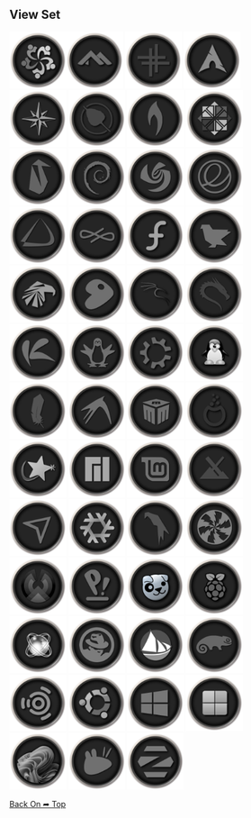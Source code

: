 ## View Set

<img src="Ring_256/Alma.png" alt="Github Project" style="width:20%;"><img src="Ring_256/Alpine.png" alt="Github Project" style="width:20%;"> 
<img src="Ring_256/Antix.png" alt="Github Project" style="width:20%;"> 
<img src="Ring_256/Arch.png" alt="Github Project" style="width:20%;"> 
<img src="Ring_256/Bluestar.png" alt="Github Project" style="width:20%;"> 
<img src="Ring_256/Bodhi.png" alt="Github Project" style="width:20%;"> 
<img src="Ring_256/Bunsenlabs.png" alt="Github Project" style="width:20%;"> 
<img src="Ring_256/CentOS.png" alt="Github Project" style="width:20%;"> 
<img src="Ring_256/Clear.png" alt="Github Project" style="width:20%;"> 
<img src="Ring_256/Debian.png" alt="Github Project" style="width:20%;"> 
<img src="Ring_256/Deepin.png" alt="Github Project" style="width:20%;"> 
<img src="Ring_256/Elementary.png" alt="Github Project" style="width:20%;"> 
<img src="Ring_256/Endeavour.png" alt="Github Project" style="width:20%;"> 
<img src="Ring_256/Endless.png" alt="Github Project" style="width:20%;"> 
<img src="Ring_256/Fedora.png" alt="Github Project" style="width:20%;"> 
<img src="Ring_256/Feren.png" alt="Github Project" style="width:20%;"> 
<img src="Ring_256/Garuda.png" alt="Github Project" style="width:20%;"> 
<img src="Ring_256/Gentoo.png" alt="Github Project" style="width:20%;"> 
<img src="Ring_256/Kali.png" alt="Github Project" style="width:20%;"> 
<img src="Ring_256/Kali_Alt.png" alt="Github Project" style="width:20%;"> 
<img src="Ring_256/Kaos.png" alt="Github Project" style="width:20%;"> 
<img src="Ring_256/Knoppix.png" alt="Github Project" style="width:20%;"> 
<img src="Ring_256/Kubuntu.png" alt="Github Project" style="width:20%;"> 
<img src="Ring_256/Linux.png" alt="Github Project" style="width:20%;"> 
<img src="Ring_256/Lite.png" alt="Github Project" style="width:20%;"> 
<img src="Ring_256/Lubuntu.png" alt="Github Project" style="width:20%;"> 
<img src="Ring_256/Mabox.png" alt="Github Project" style="width:20%;"> 
<img src="Ring_256/Mageia.png" alt="Github Project" style="width:20%;"> 
<img src="Ring_256/Mandriva.png" alt="Github Project" style="width:20%;"> 
<img src="Ring_256/Manjaro.png" alt="Github Project" style="width:20%;"> 
<img src="Ring_256/Mint.png" alt="Github Project" style="width:20%;"> 
<img src="Ring_256/MX.png" alt="Github Project" style="width:20%;"> 
<img src="Ring_256/Netrunner.png" alt="Github Project" style="width:20%;"> 
<img src="Ring_256/Nixos.png" alt="Github Project" style="width:20%;"> 
<img src="Ring_256/Parrot.png" alt="Github Project" style="width:20%;"> 
<img src="Ring_256/Peppermint.png" alt="Github Project" style="width:20%;"> 
<img src="Ring_256/Phoenix.png" alt="Github Project" style="width:20%;"> 
<img src="Ring_256/Pop.png" alt="Github Project" style="width:20%;"> 
<img src="Ring_256/Puppy.png" alt="Github Project" style="width:20%;"> 
<img src="Ring_256/Raspios.png" alt="Github Project" style="width:20%;"> 
<img src="Ring_256/ReactOS.png" alt="Github Project" style="width:20%;"> 
<img src="Ring_256/RedHat.png" alt="Github Project" style="width:20%;"> 
<img src="Ring_256/Solus.png" alt="Github Project" style="width:20%;"> 
<img src="Ring_256/Suse.png" alt="Github Project" style="width:20%;"> 
<img src="Ring_256/Ubuntu_Studio.png" alt="Github Project" style="width:20%;"> 
<img src="Ring_256/Ubuntu.png" alt="Github Project" style="width:20%;"> 
<img src="Ring_256/Windows10.png" alt="Github Project" style="width:20%;"> 
<img src="Ring_256/Windows.png" alt="Github Project" style="width:20%;"> 
<img src="Ring_256/Windows11.png" alt="Github Project" style="width:20%;"> 
<img src="Ring_256/Xubuntu.png" alt="Github Project" style="width:20%;"> 
<img src="Ring_256/Zorin.png" alt="Github Project" style="width:20%;"> 

[Back On ➦ Top](https://github.com/chris1111/Linux_Grey_Rond/blob/Master/View-Set-Ring.md#view-set)
